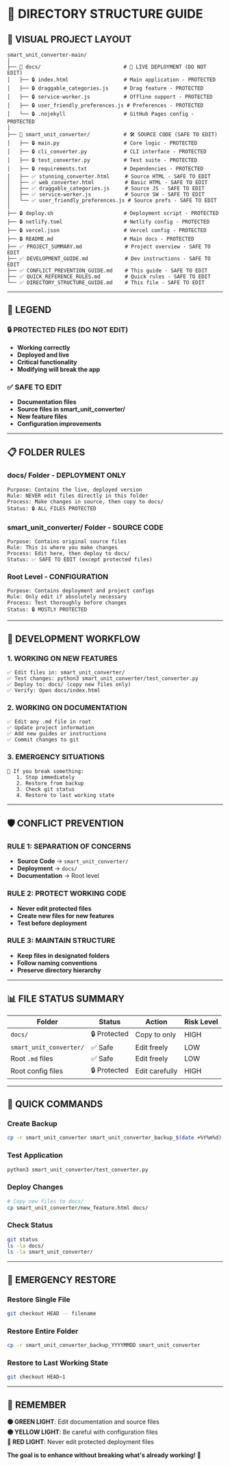 # 📁 DIRECTORY STRUCTURE GUIDE

## 🎯 **VISUAL PROJECT LAYOUT**

```
smart_unit_converter-main/
│
├── 📁 docs/                           # 🚀 LIVE DEPLOYMENT (DO NOT EDIT)
│   ├── 🔒 index.html                  # Main application - PROTECTED
│   ├── 🔒 draggable_categories.js     # Drag feature - PROTECTED  
│   ├── 🔒 service-worker.js           # Offline support - PROTECTED
│   ├── 🔒 user_friendly_preferences.js # Preferences - PROTECTED
│   └── 🔒 .nojekyll                   # GitHub Pages config - PROTECTED
│
├── 📁 smart_unit_converter/           # 🛠️ SOURCE CODE (SAFE TO EDIT)
│   ├── 🔒 main.py                     # Core logic - PROTECTED
│   ├── 🔒 cli_converter.py            # CLI interface - PROTECTED
│   ├── 🔒 test_converter.py           # Test suite - PROTECTED
│   ├── 🔒 requirements.txt            # Dependencies - PROTECTED
│   ├── ✅ stunning_converter.html     # Source HTML - SAFE TO EDIT
│   ├── ✅ web_converter.html          # Basic HTML - SAFE TO EDIT
│   ├── ✅ draggable_categories.js     # Source JS - SAFE TO EDIT
│   ├── ✅ service-worker.js           # Source SW - SAFE TO EDIT
│   └── ✅ user_friendly_preferences.js # Source prefs - SAFE TO EDIT
│
├── 🔒 deploy.sh                       # Deployment script - PROTECTED
├── 🔒 netlify.toml                    # Netlify config - PROTECTED
├── 🔒 vercel.json                     # Vercel config - PROTECTED
├── 🔒 README.md                       # Main docs - PROTECTED
├── ✅ PROJECT_SUMMARY.md              # Project overview - SAFE TO EDIT
├── ✅ DEVELOPMENT_GUIDE.md            # Dev instructions - SAFE TO EDIT
├── ✅ CONFLICT_PREVENTION_GUIDE.md    # This guide - SAFE TO EDIT
├── ✅ QUICK_REFERENCE_RULES.md        # Quick rules - SAFE TO EDIT
└── ✅ DIRECTORY_STRUCTURE_GUIDE.md    # This file - SAFE TO EDIT
```

---

## 🚨 **LEGEND**

### 🔒 **PROTECTED FILES** (DO NOT EDIT)
- **Working correctly**
- **Deployed and live**
- **Critical functionality**
- **Modifying will break the app**

### ✅ **SAFE TO EDIT**
- **Documentation files**
- **Source files in smart_unit_converter/**
- **New feature files**
- **Configuration improvements**

---

## 📋 **FOLDER RULES**

### **docs/ Folder - DEPLOYMENT ONLY**
```
Purpose: Contains the live, deployed version
Rule: NEVER edit files directly in this folder
Process: Make changes in source, then copy to docs/
Status: 🔒 ALL FILES PROTECTED
```

### **smart_unit_converter/ Folder - SOURCE CODE**
```
Purpose: Contains original source files
Rule: This is where you make changes
Process: Edit here, then deploy to docs/
Status: ✅ SAFE TO EDIT (except protected files)
```

### **Root Level - CONFIGURATION**
```
Purpose: Contains deployment and project configs
Rule: Only edit if absolutely necessary
Process: Test thoroughly before changes
Status: 🔒 MOSTLY PROTECTED
```

---

## 🎯 **DEVELOPMENT WORKFLOW**

### **1. WORKING ON NEW FEATURES**
```
✅ Edit files in: smart_unit_converter/
✅ Test changes: python3 smart_unit_converter/test_converter.py
✅ Deploy to: docs/ (copy new files only)
✅ Verify: Open docs/index.html
```

### **2. WORKING ON DOCUMENTATION**
```
✅ Edit any .md file in root
✅ Update project information
✅ Add new guides or instructions
✅ Commit changes to git
```

### **3. EMERGENCY SITUATIONS**
```
🚨 If you break something:
   1. Stop immediately
   2. Restore from backup
   3. Check git status
   4. Restore to last working state
```

---

## 🛡️ **CONFLICT PREVENTION**

### **RULE 1: SEPARATION OF CONCERNS**
- **Source Code** → `smart_unit_converter/`
- **Deployment** → `docs/`
- **Documentation** → Root level

### **RULE 2: PROTECT WORKING CODE**
- **Never edit protected files**
- **Create new files for new features**
- **Test before deployment**

### **RULE 3: MAINTAIN STRUCTURE**
- **Keep files in designated folders**
- **Follow naming conventions**
- **Preserve directory hierarchy**

---

## 📊 **FILE STATUS SUMMARY**

| Folder | Status | Action | Risk Level |
|--------|--------|--------|------------|
| `docs/` | 🔒 Protected | Copy to only | HIGH |
| `smart_unit_converter/` | ✅ Safe | Edit freely | LOW |
| Root `.md` files | ✅ Safe | Edit freely | LOW |
| Root config files | 🔒 Protected | Edit carefully | HIGH |

---

## 🎉 **QUICK COMMANDS**

### **Create Backup**
```bash
cp -r smart_unit_converter smart_unit_converter_backup_$(date +%Y%m%d)
```

### **Test Application**
```bash
python3 smart_unit_converter/test_converter.py
```

### **Deploy Changes**
```bash
# Copy new files to docs/
cp smart_unit_converter/new_feature.html docs/
```

### **Check Status**
```bash
git status
ls -la docs/
ls -la smart_unit_converter/
```

---

## 🚨 **EMERGENCY RESTORE**

### **Restore Single File**
```bash
git checkout HEAD -- filename
```

### **Restore Entire Folder**
```bash
cp -r smart_unit_converter_backup_YYYYMMDD smart_unit_converter
```

### **Restore to Last Working State**
```bash
git checkout HEAD~1
```

---

## 🎯 **REMEMBER**

**🟢 GREEN LIGHT**: Edit documentation and source files  
**🟡 YELLOW LIGHT**: Be careful with configuration files  
**🔴 RED LIGHT**: Never edit protected deployment files  

**The goal is to enhance without breaking what's already working! 🚀**
